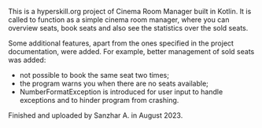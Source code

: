 This is a hyperskill.org project of Cinema Room Manager built in Kotlin. It is called to function as a simple
cinema room manager, where you can overview seats, book seats and also see the statistics over the sold seats.

Some additional features, apart from the ones specified in the project documentation, were added.
For example, better management of sold seats was added:

* not possible to book the same seat two times;
* the program warns you when there are no seats available;
* NumberFormatException is introduced for user input to handle exceptions and to hinder program from crashing.

Finished and  uploaded by Sanzhar A. in August 2023.
